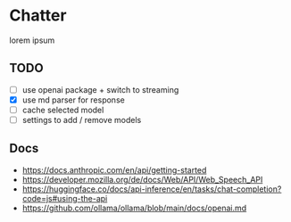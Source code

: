 # Chatter

lorem ipsum

## TODO
- [ ] use openai package + switch to streaming
- [x] use md parser for response
- [ ] cache selected model
- [ ] settings to add / remove models

## Docs

- https://docs.anthropic.com/en/api/getting-started
- https://developer.mozilla.org/de/docs/Web/API/Web_Speech_API
- https://huggingface.co/docs/api-inference/en/tasks/chat-completion?code=js#using-the-api
- https://github.com/ollama/ollama/blob/main/docs/openai.md
